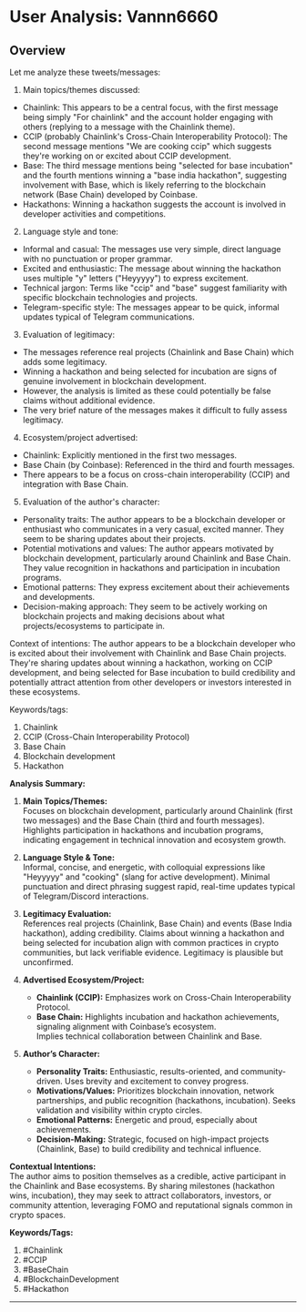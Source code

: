 # User Analysis: Vannn6660

## Overview

<think>
Let me analyze these tweets/messages:

1. Main topics/themes discussed:
- Chainlink: This appears to be a central focus, with the first message being simply "For chainlink" and the account holder engaging with others (replying to a message with the Chainlink theme).
- CCIP (probably Chainlink's Cross-Chain Interoperability Protocol): The second message mentions "We are cooking ccip" which suggests they're working on or excited about CCIP development.
- Base: The third message mentions being "selected for base incubation" and the fourth mentions winning a "base india hackathon", suggesting involvement with Base, which is likely referring to the blockchain network (Base Chain) developed by Coinbase.
- Hackathons: Winning a hackathon suggests the account is involved in developer activities and competitions.

2. Language style and tone:
- Informal and casual: The messages use very simple, direct language with no punctuation or proper grammar.
- Excited and enthusiastic: The message about winning the hackathon uses multiple "y" letters ("Heyyyyy") to express excitement.
- Technical jargon: Terms like "ccip" and "base" suggest familiarity with specific blockchain technologies and projects.
- Telegram-specific style: The messages appear to be quick, informal updates typical of Telegram communications.

3. Evaluation of legitimacy:
- The messages reference real projects (Chainlink and Base Chain) which adds some legitimacy.
- Winning a hackathon and being selected for incubation are signs of genuine involvement in blockchain development.
- However, the analysis is limited as these could potentially be false claims without additional evidence.
- The very brief nature of the messages makes it difficult to fully assess legitimacy.

4. Ecosystem/project advertised:
- Chainlink: Explicitly mentioned in the first two messages.
- Base Chain (by Coinbase): Referenced in the third and fourth messages.
- There appears to be a focus on cross-chain interoperability (CCIP) and integration with Base Chain.

5. Evaluation of the author's character:
- Personality traits: The author appears to be a blockchain developer or enthusiast who communicates in a very casual, excited manner. They seem to be sharing updates about their projects.
- Potential motivations and values: The author appears motivated by blockchain development, particularly around Chainlink and Base Chain. They value recognition in hackathons and participation in incubation programs.
- Emotional patterns: They express excitement about their achievements and developments.
- Decision-making approach: They seem to be actively working on blockchain projects and making decisions about what projects/ecosystems to participate in.

Context of intentions:
The author appears to be a blockchain developer who is excited about their involvement with Chainlink and Base Chain projects. They're sharing updates about winning a hackathon, working on CCIP development, and being selected for Base incubation to build credibility and potentially attract attention from other developers or investors interested in these ecosystems.

Keywords/tags:
1. Chainlink
2. CCIP (Cross-Chain Interoperability Protocol)
3. Base Chain
4. Blockchain development
5. Hackathon
</think>

**Analysis Summary:**

1. **Main Topics/Themes:**  
   Focuses on blockchain development, particularly around Chainlink (first two messages) and the Base Chain (third and fourth messages). Highlights participation in hackathons and incubation programs, indicating engagement in technical innovation and ecosystem growth.

2. **Language Style & Tone:**  
   Informal, concise, and energetic, with colloquial expressions like "Heyyyyy" and "cooking" (slang for active development). Minimal punctuation and direct phrasing suggest rapid, real-time updates typical of Telegram/Discord interactions.

3. **Legitimacy Evaluation:**  
   References real projects (Chainlink, Base Chain) and events (Base India hackathon), adding credibility. Claims about winning a hackathon and being selected for incubation align with common practices in crypto communities, but lack verifiable evidence. Legitimacy is plausible but unconfirmed.

4. **Advertised Ecosystem/Project:**  
   - **Chainlink (CCIP):** Emphasizes work on Cross-Chain Interoperability Protocol.  
   - **Base Chain:** Highlights incubation and hackathon achievements, signaling alignment with Coinbase’s ecosystem.  
   Implies technical collaboration between Chainlink and Base.

5. **Author’s Character:**  
   - **Personality Traits:** Enthusiastic, results-oriented, and community-driven. Uses brevity and excitement to convey progress.  
   - **Motivations/Values:** Prioritizes blockchain innovation, network partnerships, and public recognition (hackathons, incubation). Seeks validation and visibility within crypto circles.  
   - **Emotional Patterns:** Energetic and proud, especially about achievements.  
   - **Decision-Making:** Strategic, focused on high-impact projects (Chainlink, Base) to build credibility and technical influence.

**Contextual Intentions:**  
The author aims to position themselves as a credible, active participant in the Chainlink and Base ecosystems. By sharing milestones (hackathon wins, incubation), they may seek to attract collaborators, investors, or community attention, leveraging FOMO and reputational signals common in crypto spaces.

**Keywords/Tags:**  
1. #Chainlink  
2. #CCIP  
3. #BaseChain  
4. #BlockchainDevelopment  
5. #Hackathon
---
